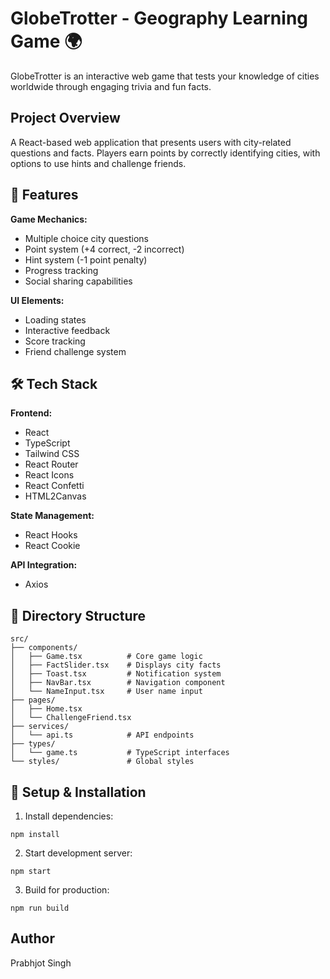 # GlobeTrotter - Geography Learning Game 🌍

GlobeTrotter is an interactive web game that tests your knowledge of cities worldwide through engaging trivia and fun facts.

## Project Overview

A React-based web application that presents users with city-related questions and facts. Players earn points by correctly identifying cities, with options to use hints and challenge friends.

## 🌟 Features

**Game Mechanics:**

- Multiple choice city questions
- Point system (+4 correct, -2 incorrect)
- Hint system (-1 point penalty)
- Progress tracking
- Social sharing capabilities

**UI Elements:**

- Loading states
- Interactive feedback
- Score tracking
- Friend challenge system

## 🛠️ Tech Stack

**Frontend:**

- React
- TypeScript
- Tailwind CSS
- React Router
- React Icons
- React Confetti
- HTML2Canvas

**State Management:**

- React Hooks
- React Cookie

**API Integration:**

- Axios

## 📁 Directory Structure

```
src/
├── components/
│   ├── Game.tsx          # Core game logic
│   ├── FactSlider.tsx    # Displays city facts
│   ├── Toast.tsx         # Notification system
│   ├── NavBar.tsx        # Navigation component
│   └── NameInput.tsx     # User name input
├── pages/
│   ├── Home.tsx
│   └── ChallengeFriend.tsx
├── services/
│   └── api.ts            # API endpoints
├── types/
│   └── game.ts           # TypeScript interfaces
└── styles/               # Global styles
```

## 🔧 Setup & Installation

1. Install dependencies:

```
npm install
```

2. Start development server:

```
npm start
```

3. Build for production:

```
npm run build
```

## Author

Prabhjot Singh
